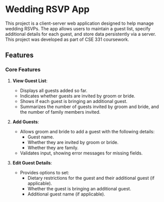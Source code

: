 # Wedding RSVP App

This project is a client-server web application designed to help manage wedding RSVPs. The app allows users to maintain a guest list, specify additional details for each guest, and store data persistently via a server. This project was developed as part of CSE 331 coursework.

## Features

### Core Features
1. **View Guest List**:
   - Displays all guests added so far.
   - Indicates whether guests are invited by groom or bride.
   - Shows if each guest is bringing an additional guest.
   - Summarizes the number of guests invited by groom and bride, and the number of family members invited.

2. **Add Guests**:
   - Allows groom and bride to add a guest with the following details:
     - Guest name.
     - Whether they are invited by groom or bride.
     - Whether they are family.
   - Validates input, showing error messages for missing fields.

3. **Edit Guest Details**:
   - Provides options to set:
     - Dietary restrictions for the guest and their additional guest (if applicable).
     - Whether the guest is bringing an additional guest.
     - Additional guest name (if applicable).

